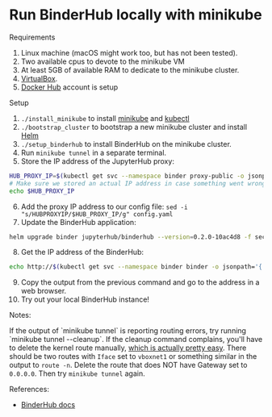 
# Run BinderHub locally with minikube

Requirements

1. Linux machine (macOS might work too, but has not been tested).
2. Two available cpus to devote to the minikube VM
3. At least 5GB of available RAM to dedicate to the minikube cluster.
4. [VirtualBox](https://www.virtualbox.org/wiki/Downloads).
5. [Docker Hub](https://hub.docker.com) account is setup


Setup

1. `./install_minikube` to install [minikube](https://github.com/kubernetes/minikube) and [kubectl](https://kubernetes.io/docs/reference/kubectl/overview/)
2. `./bootstrap_cluster` to bootstrap a new minikube cluster and install [Helm](https://helm.sh/)
3. `./setup_binderhub` to install BinderHub on the minikube cluster.
4. Run `minikube tunnel` in a separate terminal.
5. Store the IP address of the JupyterHub proxy:
```bash
HUB_PROXY_IP=$(kubectl get svc --namespace binder proxy-public -o jsonpath='{.status.loadBalancer.ingress[0].ip}')
# Make sure we stored an actual IP address in case something went wrong with the tunnel
echo $HUB_PROXY_IP
```
6. Add the proxy IP address to our config file: `sed -i "s/HUBPROXYIP/$HUB_PROXY_IP/g" config.yaml`
7. Update the BinderHub application:
```bash
helm upgrade binder jupyterhub/binderhub --version=0.2.0-10ac4d8 -f secret.yaml -f config.yaml
```
8. Get the IP address of the BinderHub:
```bash
echo http://$(kubectl get svc --namespace binder binder -o jsonpath='{.status.loadBalancer.ingress[0].ip}')
```
9. Copy the output from the previous command and go to the address in a web browser.
10. Try out your local BinderHub instance!


Notes:

If the output of \`minikube tunnel\` is reporting routing errors, try running \`minikube tunnel --cleanup\`. If the cleanup command complains, you'll have to delete the kernel route manually, [which is actually pretty easy](https://serverfault.com/questions/181094/how-do-i-delete-a-route-from-linux-routing-table). There should be two routes with `Iface` set to `vboxnet1` or something similar in the output to `route -n`. Delete the route that does NOT have Gateway set to `0.0.0.0`. Then try `minikube tunnel` again.

References:

- [BinderHub docs](https://binderhub.readthedocs.io/en/latest/index.html)
